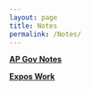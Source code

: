 ```yaml
---
layout: page
title: Notes
permalink: /Notes/
---
```


**[AP Gov Notes](https://benjaminlee24.github.io/gang-ds-blog/2022/08/26/Ben's-AP-Government-Work.html)**

**[Expos Work](https://benjaminlee24.github.io/gang-ds-blog/2022/08/28/Ben's-Expos-Work.html)**